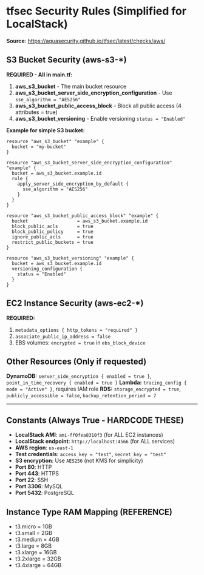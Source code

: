 # tfsec Security Rules (Simplified for LocalStack)

**Source**: https://aquasecurity.github.io/tfsec/latest/checks/aws/

## S3 Bucket Security (aws-s3-\*)

**REQUIRED - All in main.tf:**

1. **aws_s3_bucket** - The main bucket resource
2. **aws_s3_bucket_server_side_encryption_configuration** - Use `sse_algorithm = "AES256"`
3. **aws_s3_bucket_public_access_block** - Block all public access (4 attributes = true)
4. **aws_s3_bucket_versioning** - Enable versioning `status = "Enabled"`

**Example for simple S3 bucket:**

```hcl
resource "aws_s3_bucket" "example" {
  bucket = "my-bucket"
}

resource "aws_s3_bucket_server_side_encryption_configuration" "example" {
  bucket = aws_s3_bucket.example.id
  rule {
    apply_server_side_encryption_by_default {
      sse_algorithm = "AES256"
    }
  }
}

resource "aws_s3_bucket_public_access_block" "example" {
  bucket                  = aws_s3_bucket.example.id
  block_public_acls       = true
  block_public_policy     = true
  ignore_public_acls      = true
  restrict_public_buckets = true
}

resource "aws_s3_bucket_versioning" "example" {
  bucket = aws_s3_bucket.example.id
  versioning_configuration {
    status = "Enabled"
  }
}
```

## EC2 Instance Security (aws-ec2-\*)

**REQUIRED:**

1. `metadata_options { http_tokens = "required" }`
2. `associate_public_ip_address = false`
3. EBS volumes: `encrypted = true` in `ebs_block_device`

## Other Resources (Only if requested)

**DynamoDB:** `server_side_encryption { enabled = true }`, `point_in_time_recovery { enabled = true }`
**Lambda:** `tracing_config { mode = "Active" }`, requires IAM role
**RDS:** `storage_encrypted = true`, `publicly_accessible = false`, `backup_retention_period = 7`

---

## Constants (Always True - HARDCODE THESE)

- **LocalStack AMI**: `ami-ff0fea8310f3` (for ALL EC2 instances)
- **LocalStack endpoint**: `http://localhost:4566` (for ALL services)
- **AWS region**: `us-east-1`
- **Test credentials**: `access_key = "test"`, `secret_key = "test"`
- **S3 encryption**: Use `AES256` (not KMS for simplicity)
- **Port 80**: HTTP
- **Port 443**: HTTPS
- **Port 22**: SSH
- **Port 3306**: MySQL
- **Port 5432**: PostgreSQL

## Instance Type RAM Mapping (REFERENCE)

- t3.micro = 1GB
- t3.small = 2GB
- t3.medium = 4GB
- t3.large = 8GB
- t3.xlarge = 16GB
- t3.2xlarge = 32GB
- t3.4xlarge = 64GB
